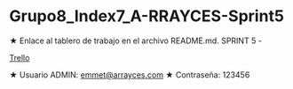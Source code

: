 # Grupo8_Index7_A-RRAYCES-Sprint5
★ Enlace al tablero de trabajo en el archivo README.md. 
SPRINT 5  - 

[Trello](https://trello.com/b/rV7zv3I4/grupo8index7a-rrayces)  


★ Usuario ADMIN: emmet@arrayces.com
★ Contraseña: 123456
